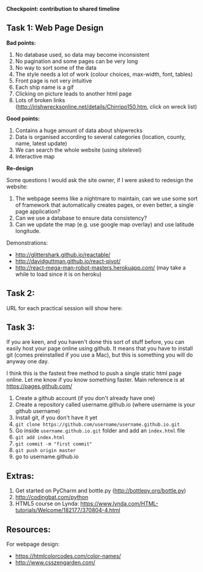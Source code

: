 **Checkpoint: contribution to shared timeline**

## Task 1: Web Page Design

**Bad points:**
<!--- --->
1. No database used, so data may become inconsistent
2. No pagination and some pages can be very long
3. No way to sort some of the data
3. The style needs a lot of work (colour choices, max-width, font, tables)
4. Front page is not very intuitive 
5. Each ship name is a gif
6. Clicking on picture leads to another html page
7. Lots of broken links (http://irishwrecksonline.net/details/Chirripo150.htm, click on wreck list)
<!--- --->

**Good points:**
<!--- --->
1. Contains a huge amount of data about shipwrecks
2. Data is organised according to several categories (location, county, name, latest update)
3. We can search the whole website (using sitelevel)
4. Interactive map
<!--- --->

**Re-design**
<!--- --->
Some questions I would ask the site owner, if I were asked to redesign the website:
1. The webpage seems like a nightmare to maintain, can we use some sort of framework that automatically creates pages, or even better, a single page application?
2. Can we use a database to ensure data consistency?
3. Can we update the map (e.g. use google map overlay) and use latitude longitude. 
<!--- --->
<!--- https://www.youtube.com/watch?v=4T5KZFUw7Y8 --->
Demonstrations:
- http://glittershark.github.io/reactable/
- http://davidguttman.github.io/react-pivot/
- http://react-mega-man-robot-masters.herokuapp.com/ (may take a while to load since it is on heroku)

## Task 2: 

URL for each practical session will show here:

<!--- https://docs.google.com/spreadsheets/d/1rITg1dMFxiWvyqS7yiB0EAdHsIMDSy3JKpd4eluPMAM/edit?usp=sharing --->
<!--- https://docs.google.com/spreadsheets/d/13ah9vGCjvwVBv19lz75YDn5uJcxFYcmAtMPqkBk0qkY/edit?usp=sharing --->
<!--- https://docs.google.com/spreadsheets/d/1FohWsxPJcjo-gw9xAb4m7kvPQ0YnVBpDaoLBn95FVVc/edit?usp=sharing --->

## Task 3:

If you are keen, and you haven't done this sort of stuff before, you can easily host your page online using github. It means that you have to install git (comes preinstalled if you use a Mac), but this is something you will do anyway one day.

I think this is the fastest free method to push a single static html page online. Let me know if you know something faster. Main reference is at https://pages.github.com/

1. Create a github account (if you don't already have one)
2. Create a repository called username.github.io (where username is your github username)
3. Install git, if you don't have it yet
4. `git clone https://github.com/username/username.github.io.git`
5. Go inside `username.github.io.git` folder and add an `index.html` file
6. `git add index.html`
7. `git commit -m "first commit"`
8. `git push origin master`
9. go to username.github.io

## Extras:

1. Get started on PyCharm and bottle.py (http://bottlepy.org/bottle.py)
2. http://codingbat.com/python
3. HTML5 course on Lynda: https://www.lynda.com/HTML-tutorials/Welcome/182177/370804-4.html

## Resources:

For webpage design: 
- https://htmlcolorcodes.com/color-names/
- http://www.csszengarden.com/
